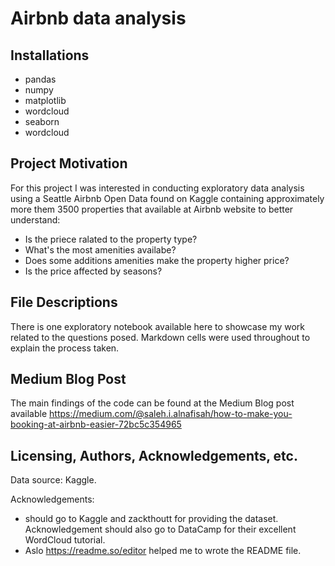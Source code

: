 
# Airbnb data analysis

## Installations
- pandas
- numpy
- matplotlib
- wordcloud
- seaborn
- wordcloud
## Project Motivation
For this project I was interested in conducting exploratory data analysis using a Seattle Airbnb Open Data
 found on Kaggle containing approximately more them 3500 properties that available at Airbnb website to better understand:

- Is the priece ralated to the property type?
- What's the most amenities availabe?
- Does some additions amenities make the property higher price?
- Is the price affected by seasons?

## File Descriptions
There is one exploratory notebook available here to showcase my work related to the questions posed. Markdown cells were used throughout to explain the process taken.
## Medium Blog Post
The main findings of the code can be found at the Medium Blog post available https://medium.com/@saleh.i.alnafisah/how-to-make-you-booking-at-airbnb-easier-72bc5c354965



## Licensing, Authors, Acknowledgements, etc.
Data source: Kaggle.

Acknowledgements: 
- should go to Kaggle and zackthoutt for providing the dataset. Acknowledgement should also go to DataCamp for their excellent WordCloud tutorial.
- Aslo https://readme.so/editor helped me to wrote the README file.